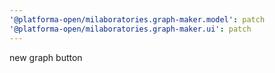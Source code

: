 ```yaml
---
'@platforma-open/milaboratories.graph-maker.model': patch
'@platforma-open/milaboratories.graph-maker.ui': patch
---
```


new graph button
